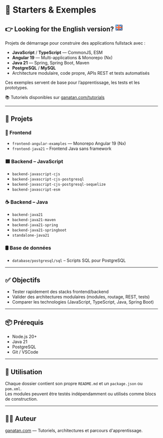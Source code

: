 # 🧪 Starters & Exemples

**👉 Looking for the English version?** [![English](./ui/version-en.png)](./README.en.md)
---

Projets de démarrage pour construire des applications fullstack avec :

- **JavaScript** / **TypeScript** — CommonJS, ESM
- **Angular 19** — Multi-applications & Monorepo (Nx)
- **Java 21** — Spring, Spring Boot, Maven
- **PostgreSQL** / **MySQL**
- Architecture modulaire, code propre, APIs REST et tests automatisés

Ces exemples servent de base pour l’apprentissage, les tests et les prototypes.

📚 Tutoriels disponibles sur [ganatan.com/tutorials](https://www.ganatan.com/tutorials)

---

## 📁 Projets

### 🔷 Frontend

- `frontend-angular-examples` — Monorepo Angular 19 (Nx)
- `frontend-java21` – Frontend Java sans framework

### 🟩 Backend – JavaScript

- `backend-javascript-cjs`
- `backend-javascript-cjs-postgresql`
- `backend-javascript-cjs-postgresql-sequelize`
- `backend-javascript-esm`

### ☕ Backend – Java

- `backend-java21`
- `backend-java21-maven`
- `backend-java21-spring`
- `backend-java21-springboot`
- `standalone-java21`

### 🛢️ Base de données

- `database/postgresql/sql` – Scripts SQL pour PostgreSQL

---

## ✅ Objectifs

- Tester rapidement des stacks frontend/backend
- Valider des architectures modulaires (modules, routage, REST, tests)
- Comparer les technologies (JavaScript, TypeScript, Java, Spring Boot)

---

## 📦 Prérequis

- Node.js 20+
- Java 21
- PostgreSQL
- Git / VSCode

---

## 🧭 Utilisation

Chaque dossier contient son propre `README.md` et un `package.json` ou `pom.xml`.  
Les modules peuvent être testés indépendamment ou utilisés comme blocs de construction.

---

## 🧑‍💻 Auteur

[ganatan.com](https://www.ganatan.com) — Tutoriels, architectures et parcours d'apprentissage.